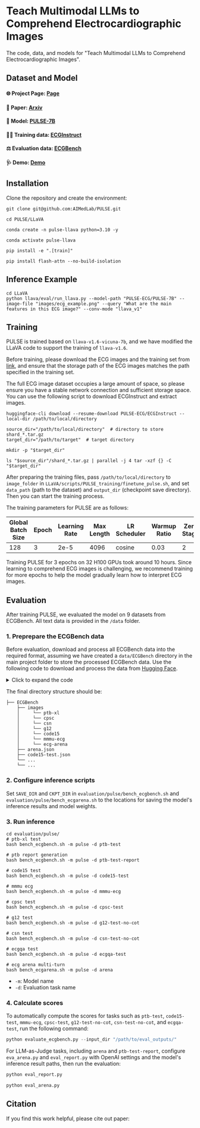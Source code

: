 # Teach Multimodal LLMs to Comprehend Electrocardiographic Images
The code, data, and models for "Teach Multimodal LLMs to Comprehend Electrocardiographic Images".

## Dataset and Model
#### 🌐 Project Page: [Page](https://aimedlab.github.io/PULSE/)
#### 📄 Paper: [Arxiv](https://aimedlab.github.io/PULSE/)
#### 🤗 Model: [PULSE-7B](https://huggingface.co/PULSE-ECG/PULSE-7B)
#### 👩‍⚕️ Training data: [ECGInstruct](https://huggingface.co/datasets/PULSE-ECG/ECGInstruct)
#### ⚖️ Evaluation data: [ECGBench](https://huggingface.co/datasets/PULSE-ECG/ECGBench) 
#### 🩺 Demo: [Demo](https://huggingface.co/spaces/PULSE-ECG/PULSE)


## Installation

Clone the repository and create the environment:

```shell
git clone git@github.com:AIMedLab/PULSE.git

cd PULSE/LLaVA

conda create -n pulse-llava python=3.10 -y

conda activate pulse-llava

pip install -e ".[train]"

pip install flash-attn --no-build-isolation
```

## Inference Example

```shell
cd LLaVA
python llava/eval/run_llava.py --model-path "PULSE-ECG/PULSE-7B" --image-file "images/ecg_example.png" --query "What are the main features in this ECG image?" --conv-mode "llava_v1"
```

## Training

PULSE is trained based on `llava-v1.6-vicuna-7b`, and we have modified the LLaVA code to support the training of `llava-v1.6`.

Before training, please download the ECG images and the training set from [link](https://huggingface.co/datasets/PULSE-ECG/ECGInstruct), and ensure that the storage path of the ECG images matches the path specified in the training set.


The full ECG image dataset occupies a large amount of space, so please ensure you have a stable network connection and sufficient storage space. You can use the following script to download ECGInstruct and extract images.

```
huggingface-cli download --resume-download PULSE-ECG/ECGInstruct --local-dir /path/to/local/directory
```

```
source_dir="/path/to/local/directory"  # directory to store shard_*.tar.gz
target_dir="/path/to/target"  # target directory

mkdir -p "$target_dir"

ls "$source_dir"/shard_*.tar.gz | parallel -j 4 tar -xzf {} -C "$target_dir"
```


After preparing the training files, pass `/path/to/local/directory` to `image_folder` in `LLaVA/scripts/PULSE_training/finetune_pulse.sh`, and set `data_path` (path to the dataset) and `output_dir` (checkpoint save directory). Then you can start the training process.

The training parameters for PULSE are as follows:

| Global Batch Size | Epoch | Learning Rate | Max Length | LR Scheduler | Warmup Ratio | Zero Stage |
|-------------------|-------|---------------|------------|--------------|--------------|------------|
| 128               | 3     | 2e-5          | 4096       | cosine       | 0.03         | 2          |

Training PULSE for 3 epochs on 32 H100 GPUs took around 10 hours. Since learning to comprehend ECG images is challenging, we recommend training for more epochs to help the model gradually learn how to interpret ECG images.

## Evaluation

After training PULSE, we evaluated the model on 9 datasets from ECGBench. All text data is provided in the `/data` folder.

### 1. Preprepare the ECGBench data

Before evaluation, download and process all ECGBench data into the required format, assuming we have created a `data/ECGBench` directory in the main project folder to store the processed ECGBench data. 
Use the following code to download and process the data from [Hugging Face](https://huggingface.co/datasets/PULSE-ECG/ECGBench).

<details>
  <summary>Click to expand the code</summary>

  ```python
  from datasets import load_dataset
  import os
  import json
  from tqdm import tqdm
  from concurrent.futures import ThreadPoolExecutor, as_completed

  # Define the root path where images will be saved
  IMAGE_SAVE_DIR = "data/ECGBench/images"
  JSON_SAVE_DIR = "data/ECGBench"

  # Create a list of dataset subsets to process
  subset_names = ['arena', 'code15-test', 'cpsc-test', 'csn-test-no-cot', 'ecgqa-test', 'g12-test-no-cot', 'mmmu-ecg', 'ptb-test', 'ptb-test-report']

  for name in subset_names:
      dataset = load_dataset("PULSE-ECG/ECGBench", name=name, streaming=False)
      
      dataset_items = []

      def process_and_save(idx):
          item = dataset['test'][idx]
          
          image_path = item["image_path"]
          image = item["image"]
          conversations = item["conversations"]

          dataset_items.append({
              "id": item["id"],
              "image": image_path,
              "conversations": conversations
          })

          save_path = os.path.join(IMAGE_SAVE_DIR, image_path)
          os.makedirs(os.path.dirname(save_path), exist_ok=True)
          image.save(save_path)

      with ThreadPoolExecutor(max_workers=8) as executor:
          futures = [executor.submit(process_and_save, idx) for idx in range(len(dataset['test']))]

          for future in tqdm(as_completed(futures), total=len(futures)):
              future.result()

      # After processing all dataset items, save them to a JSON file for evaluation
      json_filename = os.path.join(JSON_SAVE_DIR, f"{name}.json")
      with open(json_filename, "w", encoding='utf-8') as json_file:
          json.dump(dataset_items, json_file, indent=4, ensure_ascii=False)

      print(f"Dataset '{name}' has been processed and saved to {json_filename}.")
 ```
</details>



The final directory structure should be:

```
├── ECGBench
    ├── images
    │     └── ptb-xl
    │     └── cpsc
    │     └── csn
    │     └── g12
    │     └── code15
    │     └── mmmu-ecg
    │     └── ecg-arena
    ├── arena.json
    ├── code15-test.json
    └── ...
    └── ...
```

### 2. Configure inference scripts

Set `SAVE_DIR` and `CKPT_DIR` in `evaluation/pulse/bench_ecgbench.sh` and `evaluation/pulse/bench_ecgarena.sh` to the locations for saving the model's inference results and model weights.

### 3. Run inference

```shell
cd evaluation/pulse/
# ptb-xl test
bash bench_ecgbench.sh -m pulse -d ptb-test

# ptb report generation
bash bench_ecgbench.sh -m pulse -d ptb-test-report

# code15 test
bash bench_ecgbench.sh -m pulse -d code15-test

# mmmu ecg
bash bench_ecgbench.sh -m pulse -d mmmu-ecg

# cpsc test
bash bench_ecgbench.sh -m pulse -d cpsc-test

# g12 test
bash bench_ecgbench.sh -m pulse -d g12-test-no-cot

# csn test
bash bench_ecgbench.sh -m pulse -d csn-test-no-cot

# ecgqa test
bash bench_ecgbench.sh -m pulse -d ecgqa-test

# ecg arena multi-turn
bash bench_ecgarena.sh -m pulse -d arena
```

- `-m`: Model name
- `-d`: Evaluation task name

### 4. Calculate scores

To automatically compute the scores for tasks such as `ptb-test`, `code15-test`, `mmmu-ecg`, `cpsc-test`, `g12-test-no-cot`, `csn-test-no-cot`, and `ecgqa-test`, run the following command:

```python
python evaluate_ecgbench.py --input_dir "/path/to/eval_outputs/"
```

For LLM-as-Judge tasks, including `arena` and `ptb-test-report`, configure `eva_arena.py` and `eval_report.py` with OpenAI settings and the model's inference result paths, then run the evaluation:

```python
python eval_report.py

python eval_arena.py
```

## Citation
If you find this work helpful, please cite out paper:
```bibtex
```

